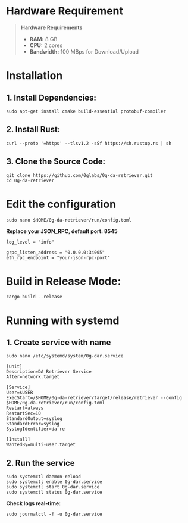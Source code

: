 
# Hardware Requirement
> **Hardware Requirements**
> 
> - **RAM:** 8 GB
> - **CPU:** 2 cores
> - **Bandwidth:** 100 MBps for Download/Upload


# Installation

## 1. Install Dependencies:
```sudo apt-get update
sudo apt-get install cmake build-essential protobuf-compiler
```
## 2. Install Rust:
```
curl --proto '=https' --tlsv1.2 -sSf https://sh.rustup.rs | sh
```
## 3. Clone the Source Code:
```
git clone https://github.com/0glabs/0g-da-retriever.git
cd 0g-da-retriever
```
# Edit the configuration 

```
sudo nano $HOME/0g-da-retriever/run/config.toml
```
**Replace your JSON_RPC, default port: 8545** 

```
log_level = "info"

grpc_listen_address = "0.0.0.0:34005"
eth_rpc_endpoint = "your-json-rpc-port"
```

# Build in Release Mode:
```
cargo build --release
```
# Running with systemd
## 1. Create service with name
```
sudo nano /etc/systemd/system/0g-dar.service
```

```
[Unit]
Description=DA Retriever Service
After=network.target

[Service]
User=$USER
ExecStart=/$HOME/0g-da-retriever/target/release/retriever --config $HOME/0g-da-retriever/run/config.toml
Restart=always
RestartSec=10
StandardOutput=syslog
StandardError=syslog
SyslogIdentifier=da-re

[Install]
WantedBy=multi-user.target
```
## 2. Run the service

```
sudo systemctl daemon-reload
sudo systemctl enable 0g-dar.service
sudo systemctl start 0g-dar.service
sudo systemctl status 0g-dar.service
```

**Check logs real-time:**

```sudo journalctl -f -u 0g-dar.service```
